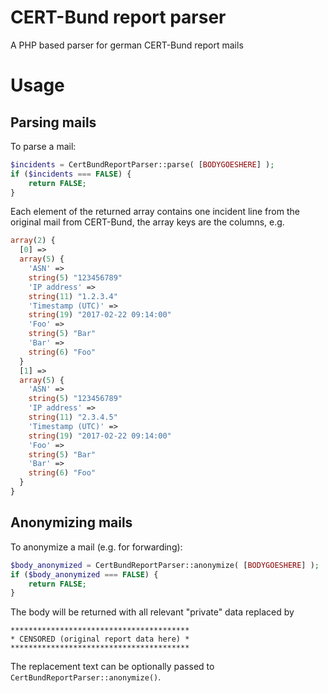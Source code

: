# CERT-Bund report parser
A PHP based parser for german CERT-Bund report mails

# Usage

## Parsing mails
To parse a mail:

```php
$incidents = CertBundReportParser::parse( [BODYGOESHERE] );
if ($incidents === FALSE) {
	return FALSE;
}
```

Each element of the returned array contains one incident line from the original mail from CERT-Bund, the array keys are the columns, e.g.

```php
array(2) {
  [0] =>
  array(5) {
    'ASN' =>
    string(5) "123456789"
    'IP address' =>
    string(11) "1.2.3.4"
    'Timestamp (UTC)' =>
    string(19) "2017-02-22 09:14:00"
    'Foo' =>
    string(5) "Bar"
    'Bar' =>
    string(6) "Foo"
  }
  [1] =>
  array(5) {
    'ASN' =>
    string(5) "123456789"
    'IP address' =>
    string(11) "2.3.4.5"
    'Timestamp (UTC)' =>
    string(19) "2017-02-22 09:14:00"
    'Foo' =>
    string(5) "Bar"
    'Bar' =>
    string(6) "Foo"
  }
}
```

## Anonymizing mails
To anonymize a mail (e.g. for forwarding):

```php
$body_anonymized = CertBundReportParser::anonymize( [BODYGOESHERE] );
if ($body_anonymized === FALSE) {
	return FALSE;
}
```

The body will be returned with all relevant "private" data replaced by
 
	****************************************
	* CENSORED (original report data here) *
	****************************************

The replacement text can be optionally passed to `CertBundReportParser::anonymize()`.
